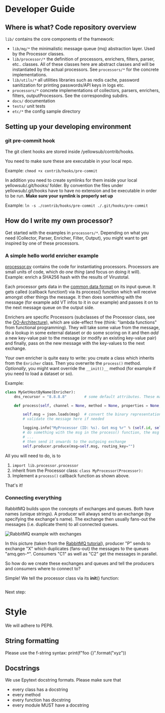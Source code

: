 # Developer Guide


## Where is what?  Code repository overview

``lib/`` contains the core components of the framework:
  * ``lib/mq/*`` the minimalistic message queue (mq) abstraction layer. Used by the Processor classes.
  * ``lib/processor/*`` the definition of processors, enrichers, filters, parser, etc.. classes. All of these classes
  here are abstract classes and will be instantiated by the actual processors. See ``processors/*`` for the concrete
  implementations.
  * ``lib/utils/*`` all utilities libraries such as redis cache, password sanitization for printing passwords/API keys in logs etc.
  * ``processors/*`` concrete implementations of collectors, parsers, enrichers, filters, outputProcessors. See the
  corresponding subdirs.
  * ``docs/`` documentation
  * ``tests/`` unit tests
  * ``etc/*`` the config sample directory


## Setting up your developing environment

### git pre-commit hook
The git client hooks are stored inside /yellowsub/contrib/hooks.

You need to make sure these are executable in your local repo.

Example:
```chmod +x contrib/hooks/pre-commit```

In addition you need to create symlinks for them inside your local yellowsub/.git/hooks/ folder. By convention the files
under yellowsub/.git/hooks have to have no extension and be executable in order to be run. **Make sure your 
symlink is properly set up**

Example:
```ln -s ./contrib/hooks/pre-commit ./.git/hooks/pre-commit```



## How do I write my own processor?

Get started with the examples in ``processors/*``. Depending on what you need (Collector, Parser, Enricher, Filter, Output),
you might want to get inspired by one of these processors.


### A simple hello world enricher example

[processor.py](lib/processor/processor.py) contains the code for instantiating processors. Processors are small units of
code, which do *one thing* (and focus on doing it will). Example: enrich a SHA256 hash with the results of Virustotal.

Each processor gets data in the [common data format]() on its input queue. It gets called (callback function!) via its
process() function which will receive amongst other things the message. It then does something with the message (for example add
VT infos to it in our example) and passes it on to the next message queue on the output side.

Enrichers are specific Processors (subclasses of the Processor class, see the [OO-Architecture](OO-Architecture.md)),
which are side-effect free (think: "lambda functions" from functional programming). They will take some value from the
message, do a lookup in some external dataset or do some scoring on it and then *add* a new key-value pair to the message
(or modify an existing key-value pair) and finally, pass on the new message with the key-values to the next exchange.

Your own enricher is quite easy to write: you create a class which inherits from the ``Enricher`` class.
Then you overwrite the ``process()`` method.
*Optionally*, you might want override the ``__init()__`` method (for example if you need to load a dataset or so).

Example:

```python
class MyGetHostByName(Enricher):
    dns_recursor = "8.8.8.8"        # some default attributes. These may be overwritten by the Processor's config file

    def process(self, channel = None, method = None, properties = None, msg: dict = {}):

        self.msg = json.loads(msg)  # convert the binary representation to a python dict
        # validate the message here if needed

        logging.info("MyProcessor (ID: %s). Got msg %r" % (self.id, self.msg))
        # do something with the msg in the process() function, the msg is in self.msg
        # ...
        # then send it onwards to the outgoing exchange
        self.producer.produce(msg=self.msg, routing_key="")
```

All you will need to do, is to

1. ``import lib.processor.processor``
2. inherit from the Processor class:
``class MyProcessor(Processor):``
3. Implement a ``process()`` callback function as shown above.

That's it!

### Connecting everything

RabbitMQ builds upon the concepts of exchanges and queues. Both have names (unique strings).
A producer will always send to an exchange (by specifying the exchange's name). The exchange then usually fans-out the
messages (i.e. duplicate them) to all connected queues.

![RabbitMQ example with exchanges](https://www.rabbitmq.com/img/tutorials/python-three-overall.png)

In this picture (taken from the [RabbitMQ tutorial](https://www.rabbitmq.com/tutorials/tutorial-three-python.html)),
producer "P" sends to exchange "X" which duplicates (fans-out) the messages to the queues "amq.gen-*". Consumers "C1"
as well as "C2" get the messages in parallel.

So how do we create these exchanges and queues and tell the producers and consumers where to connect to?

Simple! We tell the processor class via its __init__() function:

```python

```


Next step:


# Style

We will adhere to PEP8.

## String formatting

Please use the f-string syntax: print(f"foo {}".format("xyz"))

## Docstrings

We use Epytext docstring formats. Please make sure that 

* every class has a docstring 
* every method
* every function has docstring
* every module MUST have a docstring







